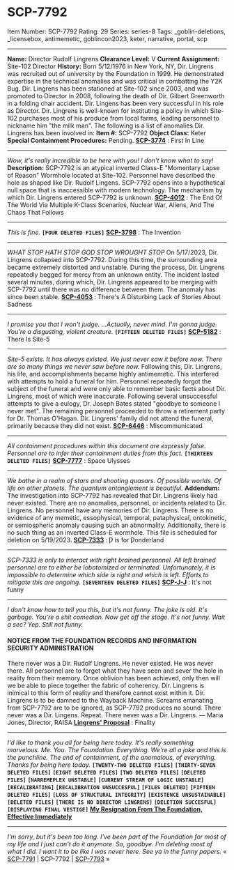 # SCP-7792
Item Number: SCP-7792
Rating: 29
Series: series-8
Tags: _goblin-deletions, _licensebox, antimemetic, goblincon2023, keter, narrative, portal, scp

---

**Name:** Director Rudolf Lingrens
**Clearance Level:** V
**Current Assignment:** Site-102 Director
**History:** Born 5/12/1976 in New York, NY, Dir. Lingrens was recruited out of university by the Foundation in 1999. He demonstrated expertise in the technical anomalies and was critical in combatting the Y2K Bug.
Dir. Lingrens has been stationed at Site-102 since 2003, and was promoted to Director in 2008, following the death of Dir. Gilbert Greenworth in a folding chair accident.
Dir. Lingens has been very successful in his role as Director. Dir. Lingrens is well-known for instituting a policy in which Site-102 purchases most of his produce from local farms, leading personnel to nickname him "the milk man".
The following is a list of anomalies Dir. Lingrens has been involved in:
**Item #:** SCP-7792
**Object Class:** Keter
**Special Containment Procedures:** Pending.
**[SCP-3774](/scp-77927792)** : First In Line
* * *
_Wow, it's really incredible to be here with you! I don't know what to say!_
**Description:** SCP-7792 is an atypical inverted Class-E "Momentary Lapse of Reason" Wormhole located at Site-102. Personnel have described the hole as shaped like Dir. Rudolf Lingens. SCP-7792 opens into a hypothetical null space that is inaccessible with modern technology. The mechanism by which Dir. Lingrens entered SCP-7792 is unknown.
**[SCP-4012](/scp-77927792)** : The End Of The World Via Multiple K-Class Scenarios, Nuclear War, Aliens, And The Chaos That Follows
* * *
_This is fine._
**`[FOUR DELETED FILES]`**
**[SCP-3798](/scp-77927792)** : The Invention
* * *
_WHAT STOP HATH STOP GOD STOP WROUGHT STOP_
On 5/17/2023, Dir. Lingrens collapsed into SCP-7792. During this time, the surrounding area became extremely distorted and unstable. During the process, Dir. Lingrens repeatedly begged for mercy from an unknown entity. The incident lasted several minutes, during which, Dir. Lingrens appeared to be merging with SCP-7792 until there was no difference between them. The anomaly has since been stable.
**[SCP-4053](/scp-77927792)** : There's A Disturbing Lack of Stories About Sadness
* * *
_I promise you that I won't judge. …Actually, never mind. I'm gonna judge. You're a disgusting, violent creature._
**`[FIFTEEN DELETED FILES]`**
**[SCP-5182](/scp-77927792)** : There Is Site-5
* * *
_Site-5 exists. It has always existed. We just never saw it before now. There are so many things we never saw before now._
Following this, Dir. Lingrens, his life, and accomplishments became highly antimemetic. This interfered with attempts to hold a funeral for him. Personnel repeatedly forgot the subject of the funeral and were only able to remember basic facts about Dir. Lingrens, most of which were inaccurate. Following several unsuccessful attempts to give a eulogy, Dr. Joseph Bates stated "goodbye to someone I never met". The remaining personnel proceeded to throw a retirement party for Dr. Thomas O'Hagan. Dir. Lingrens' family did not attend the funeral, primarily because they did not exist.
**[SCP-6446](/scp-77927792)** : Miscommunicated
* * *
_All containment procedures within this document are expressly false. Personnel are to infer their containment duties from this fact._
**`[THIRTEEN DELETED FILES]`**
**[SCP-7777](/scp-77927792)** : Space Ulysses
* * *
_We bathe in a realm of stars and shooting quasars. Of possible worlds. Of life on other planets. The quantum entanglement is beautiful._
**Addendum:** The investigation into SCP-7792 has revealed that Dir. Lingrens likely had never existed. There are no anomalies, personnel, or incidents related to Dir. Lingrens. No personnel have any memories of Dir. Lingrens. There is no evidence of any memetic, essophysical, temporal, pataphysical, ontokinetic, or semiospheric anomaly causing such an abnormality. Additionally, there is no such thing as an inverted Class-E wormhole. This file is scheduled for deletion on 5/19/2023.
**[SCP-7333](/scp-77927792)** : Ƿ is for Ƿonderland
* * *
_SCP-7333 is only to interact with right brained personnel. All left brained personnel are to either be lobotomized or terminated. Unfortunately, it is impossible to determine which side is right and which is left. Efforts to mitigate this are ongoing._
**`[SEVENTEEN DELETED FILES]`**
**[SCP-J-J](/scp-77927792)** : It's not funny
* * *
_I don't know how to tell you this, but it's not funny. The joke is old. It's garbage. You're a shit comedian. Now get off the stage. It's not funny. Wait a sec? Yep. Still not funny._
#### NOTICE FROM THE FOUNDATION RECORDS AND INFORMATION SECURITY ADMINISTRATION
There never was a Dir. Rudolf Lingrens. He never existed. He was never there. All personnel are to forget what they have seen and sever the hole in reality from their memory. Once oblivion has been achieved, only then will we be able to piece together the fabric of coherency. Dir. Lingrens is inimical to this form of reality and therefore cannot exist within it. Dir. Lingrens is to be damned to the Wayback Machine. Screams emanating from SCP-7792 are to be ignored, as SCP-7792 produces no sound. There never was a Dir. Lingens. Repeat. There never was a Dir. Lingrens.
— Maria Jones, Director, RAISA
**[Lingrens' Proposal](/scp-77927792)** : Finality
* * *
_I'd like to thank you all for being here today. It's really something marvelous. Me. You. The Foundation. Everything. We're all a joke and this is the punchline. The end of containment, of the anomalous, of everything. Thanks for being here today._
**`[TWENTY-TWO DELETED FILES]`**
**`[THIRTY-SEVEN DELETED FILES]`**
**`[EIGHT DELETED FILES]`**
**`[TWO DELETED FILES]`**
**`[DELETED FILES]`**
**`[NARREMEPLEX UNSTABLE]`**
**`[CURRENT STREAM OF LOGIC UNSTABLE]`**
**`[RECALIBRATING]`**
**`[RECALIBRATION UNSUCCESFUL]`**
**`[FILES DELETED]`**
**`[FIFTEEN DELETED FILES]`**
**`[LOSS OF STRUCTURAL INTEGRITY]`**
**`[EXISTENCE UNSUSTAINABLE]`**
**`[DELETED FILES]`**
**`[THERE IS NO DIRECTOR LINGRENS]`**
**`[DELETION SUCCESFUL]`**
**`[DISPLAYING FINAL VESTIGE]`**
**[My Resignation From The Foundation, Effective Immediately](/scp-77927792)**
* * *
_I'm sorry, but it's been too long. I've been part of the Foundation for most of my life and I just can't do it anymore. So, goodbye. I'm deleting most of what I did. I want it to be like I was never here. See ya in the funny papers._
« [SCP-7791](/scp-7791) | SCP-7792 | [SCP-7793](/scp-7793) »